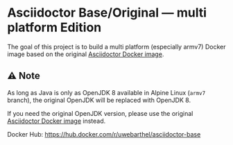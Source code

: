 # Asciidoctor Base/Original &mdash; multi platform Edition

The goal of this project is to build a multi platform (especially armv7) Docker image based on the original [Asciidoctor Docker image](https://github.com/asciidoctor/docker-asciidoctor).

## ⚠️ Note

As long as Java is only as OpenJDK 8 available in Alpine Linux (`armv7` branch), the original OpenJDK will be replaced with OpenJDK 8.

If you need the original OpenJDK version, please use the original [Asciidoctor Docker image](https://github.com/asciidoctor/docker-asciidoctor) instead.

Docker Hub: https://hub.docker.com/r/uwebarthel/asciidoctor-base
